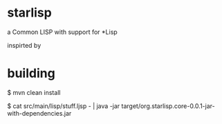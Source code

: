 starlisp
========

a Common LISP with support for *Lisp 

inspirted by 

building
========

$ mvn clean install

$ cat src/main/lisp/stuff.ljsp - | java -jar target/org.starlisp.core-0.0.1-jar-with-dependencies.jar 

